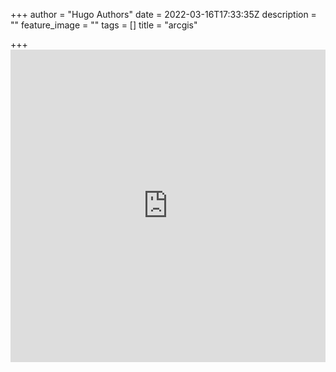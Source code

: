 +++
author = "Hugo Authors"
date = 2022-03-16T17:33:35Z
description = ""
feature_image = ""
tags = []
title = "arcgis"

+++
    <iframe src="https://storymaps.arcgis.com/stories/d144091a2d84401e9b14f4b3c8f5d0c8" width="100%" height="500px" frameborder="0" allowfullscreen allow="geolocation"></iframe>